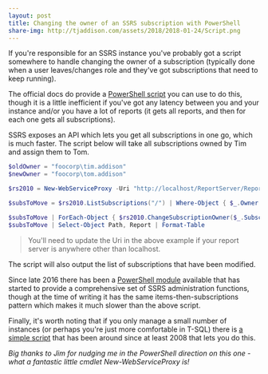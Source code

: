 ```yaml
---
layout: post
title: Changing the owner of an SSRS subscription with PowerShell
share-img: http://tjaddison.com/assets/2018/2018-01-24/Script.png
---
```


If you're responsible for an SSRS instance you've probably got a script somewhere to handle changing the owner of a subscription (typically done when a user leaves/changes role and they've got subscriptions that need to keep running).

The official docs do provide a [PowerShell script](https://docs.microsoft.com/en-us/sql/reporting-services/subscriptions/manage-subscription-owners-and-run-subscription-powershell#bkmk_change_all_1_subscription) you can use to do this, though it is a little inefficient if you've got any latency between you and your instance and/or you have a lot of reports (it gets all reports, and then for each one gets all subscriptions).

SSRS exposes an API which lets you get all subscriptions in one go, which is much faster.  The script below will take all subscriptions owned by Tim and assign them to Tom.

```powershell
$oldOwner = "foocorp\tim.addison"
$newOwner = "foocorp\tom.addison"

$rs2010 = New-WebServiceProxy -Uri "http://localhost/ReportServer/ReportService2010.asmx" -Namespace SSRS.ReportingService2010 -UseDefaultCredential

$subsToMove = $rs2010.ListSubscriptions("/") | Where-Object { $_.Owner -like $oldOwner }

$subsToMove | ForEach-Object { $rs2010.ChangeSubscriptionOwner($_.SubscriptionID, $newOwner) }
$subsToMove | Select-Object Path, Report | Format-Table
```

>You'll need to update the Uri in the above example if your report server is anywhere other than localhost.

The script will also output the list of subscriptions that have been modified.

Since late 2016 there has been a [PowerShell module](https://www.powershellgallery.com/packages/ReportingServicesTools) available that has started to provide a comprehensive set of SSRS administration functions, though at the time of writing it has the same items-then-subscriptions pattern which makes it much slower than the above script.

Finally, it's worth noting that if you only manage a small number of instances (or perhaps you're just more comfortable in T-SQL) there is [a simple script](https://blogs.msdn.microsoft.com/miah/2008/07/10/tip-change-the-owner-of-sql-reporting-services-subscription/) that has been around since at least 2008 that lets you do this.

*Big thanks to Jim for nudging me in the PowerShell direction on this one - what a fantastic little cmdlet New-WebServiceProxy is!*
